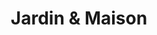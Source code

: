 ---
title: "Jardin & Maison"
url: /saint-martin-de-re/jardin-et-maison/
shop: centre de jardinage
---
